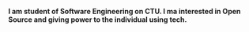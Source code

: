 

**I am student of Software Engineering on CTU. I ma interested in Open Source and giving power to the individual using tech.**

